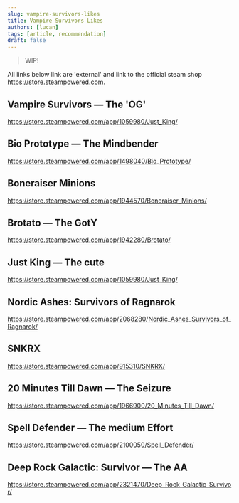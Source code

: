```yaml
---
slug: vampire-survivors-likes
title: Vampire Survivors Likes
authors: [lucan]
tags: [article, recommendation]
draft: false
---
```


> WIP!

<!--truncate-->

All links below link are 'external'  and link to the official steam shop https://store.steampowered.com.

## Vampire Survivors — The 'OG'

https://store.steampowered.com/app/1059980/Just_King/

## Bio Prototype  — The Mindbender

https://store.steampowered.com/app/1498040/Bio_Prototype/

## Boneraiser Minions

https://store.steampowered.com/app/1944570/Boneraiser_Minions/

## Brotato — The GotY

https://store.steampowered.com/app/1942280/Brotato/

## Just King — The cute

https://store.steampowered.com/app/1059980/Just_King/

## Nordic Ashes: Survivors of Ragnarok

https://store.steampowered.com/app/2068280/Nordic_Ashes_Survivors_of_Ragnarok/

## SNKRX

https://store.steampowered.com/app/915310/SNKRX/

## 20 Minutes Till Dawn — The Seizure

https://store.steampowered.com/app/1966900/20_Minutes_Till_Dawn/

## Spell Defender — The medium Effort

https://store.steampowered.com/app/2100050/Spell_Defender/

## Deep Rock Galactic: Survivor — The AA

https://store.steampowered.com/app/2321470/Deep_Rock_Galactic_Survivor/
